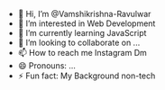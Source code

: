 - 👋 Hi, I’m @Vamshikrishna-Ravulwar
- 👀 I’m interested in Web Development
- 🌱 I’m currently learning JavaScript
- 💞️ I’m looking to collaborate on ...
- 📫 How to reach me Instagram Dm
- 😄 Pronouns: ...
- ⚡ Fun fact: My Background non-tech 

<!---
Vamshikrishna-Ravulwar/Vamshikrishna-Ravulwar is a ✨ special ✨ repository because its `README.md` (this file) appears on your GitHub profile.
You can click the Preview link to take a look at your changes.
--->
